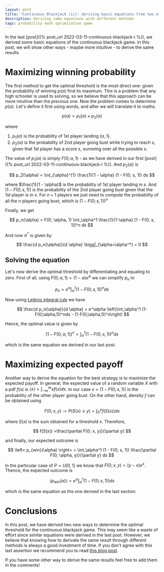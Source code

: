 ```yaml
---
layout: post
title: "Continuous Blackjack (ii): deriving basic equations from two other perspectives."
description: Deriving same equations with different methods
tags: probability math optimization game
---
```



In the last [post]({% post_url 2022-03-11-continuous-blackjack-i %}), we derived some basic equations of the continuous blackjack game. In this post, we will show other ways - maybe more intuitive - to derive the same results.


# Maximizing winning probability


The first method to get the optimal threshold is the most direct one: given the probability of winning $p(\alpha)$ find its maximum. This is a problem that any high schooler is used to solving, so we believe that this approach can be more intuitive than the previous one. Now the problem comes to determine $p(\alpha)$. Let's define it first using words, and after we will translate it to maths.

$$
p(\alpha) = p_1(\alpha) \times p_2(\alpha)
$$

where 

1. $p_1(\alpha)$ is the probability of 1st player landing $(\alpha, 1)$.
2. $p_2(\alpha)$ is the probability of 2nd player going bust while trying to reach $s$, given that 1st player has a score $s$, summing over all the possible $s$.

The value of $p_1(\alpha)$ is simply $F(0; \alpha, 1)$ - as we have derived in our first [post]({% post_url 2022-03-11-continuous-blackjack-i %}). And $p_2(\alpha)$ is

$$
p_2(\alpha) = \int_{\alpha}^{1} \frac{1}{1 - \alpha} (1 - F(0; s, 1)) ds
$$

where $\frac{1}{1 - \alpha}$ is the probability of 1st player landing in $s$. And  $(1 - F(0; s, 1))$ is the probability of the 2nd player going bust given that the 1st player is in $s$. For $n+1$ players we just need to compute the probability of all the $n$ players going bust, which is $(1 - F(0; s, 1))^n$

Finally, we get

$$
p_n(\alpha) = F(0; \alpha, 1) \int_\alpha^1 \frac{1}{1-\alpha} [1 - F(0; s, 1)]^n ds
$$

And now $\alpha^*$ is given by

$$
\frac{d p_n(\alpha)}{d \alpha} \bigg|_{\alpha=\alpha^*} = 0
$$

## Solving the equation

Let's now derive the optimal threshold by differentiating and equaling to zero. First of all, using $F(0; \alpha, 1) = (1 - \alpha)e^\alpha$ we can simplify $p_n$ to

$$
p_n = e^\alpha \int_\alpha^1 (1 - F(0; s, 1))^n ds
$$

Now using [Leibniz integral rule](https://en.wikipedia.org/wiki/Leibniz_integral_rule) we have

$$
\frac{d p_n(\alpha)}{d \alpha} = e^\alpha \left(\int_\alpha^1 (1-F(0;\alpha,1))^nds - (1-F(0;\alpha,1))^n\right)
$$

Hence, the optimal value is given by

$$
(1-F(0;\alpha,1))^n = \int_\alpha^1 (1-F(0;s,1))^n ds
$$

which is the same equation we derived in our last post.

# Maximizing expected payoff

Another way to derive the equation for the best strategy is to maximize the expected payoff. In general, the expected value of a random variable $X$ with a pdf $f(x)$ is $\left< x\right> = \int_{-\infty}^{\infty} xf(x) dx$. In our case $x = (1 - F(0; x, 1))$ is the probability of the other player going bust. On the other hand, density $f$ can be obtained using

$$
F(0; x, y) := P(S(x) \leq y) = \int_0^y f(S(x))dx
$$

 where $S(x)$ is the sum obtained for a threshold $x$. Therefore, 
 
$$
f(S(x)) =\frac{\partial F(0; x, y)}{\partial y}
$$
 
 and finally, our expected outcome is

$$
\left< p_{win}(\alpha) \right> = \int_\alpha^1 (1 - F(0; s, 1)) \frac{\partial F(0; \alpha, y)}{\partial y} ds
$$

In the particular case of $P=U[0, 1]$ we know that $F(0; x, y) = (y - x)e^x$. Thence, the expected outcome is

$$
\left< p_{win}(\alpha) \right> = e^\alpha\int_\alpha^1 (1 - F(0; s, 1)) ds
$$

which is the same equation as the one derived in the last section.

# Conclusions

In this post, we have derived two new ways to determine the optimal threshold for the continuous blackjack game. This may seem like a waste of effort since similar equations were derived in the last post. However, we believe that knowing how to derivate the same result through different methods is always a good investment of time. If you don't agree with this last assertion we recommend you to read [this blog post](https://nabeelqu.co/understanding).

If you have some other way to derive the same results feel free to add them in the comments!